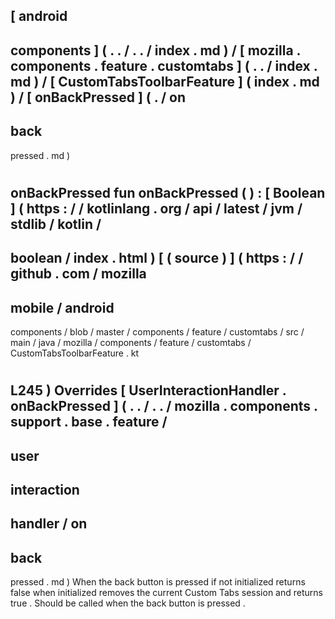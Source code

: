 [
android
-
components
]
(
.
.
/
.
.
/
index
.
md
)
/
[
mozilla
.
components
.
feature
.
customtabs
]
(
.
.
/
index
.
md
)
/
[
CustomTabsToolbarFeature
]
(
index
.
md
)
/
[
onBackPressed
]
(
.
/
on
-
back
-
pressed
.
md
)
#
onBackPressed
fun
onBackPressed
(
)
:
[
Boolean
]
(
https
:
/
/
kotlinlang
.
org
/
api
/
latest
/
jvm
/
stdlib
/
kotlin
/
-
boolean
/
index
.
html
)
[
(
source
)
]
(
https
:
/
/
github
.
com
/
mozilla
-
mobile
/
android
-
components
/
blob
/
master
/
components
/
feature
/
customtabs
/
src
/
main
/
java
/
mozilla
/
components
/
feature
/
customtabs
/
CustomTabsToolbarFeature
.
kt
#
L245
)
Overrides
[
UserInteractionHandler
.
onBackPressed
]
(
.
.
/
.
.
/
mozilla
.
components
.
support
.
base
.
feature
/
-
user
-
interaction
-
handler
/
on
-
back
-
pressed
.
md
)
When
the
back
button
is
pressed
if
not
initialized
returns
false
when
initialized
removes
the
current
Custom
Tabs
session
and
returns
true
.
Should
be
called
when
the
back
button
is
pressed
.
